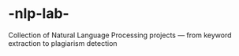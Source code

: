 # -nlp-lab-
Collection of Natural Language Processing projects — from keyword extraction to plagiarism detection
